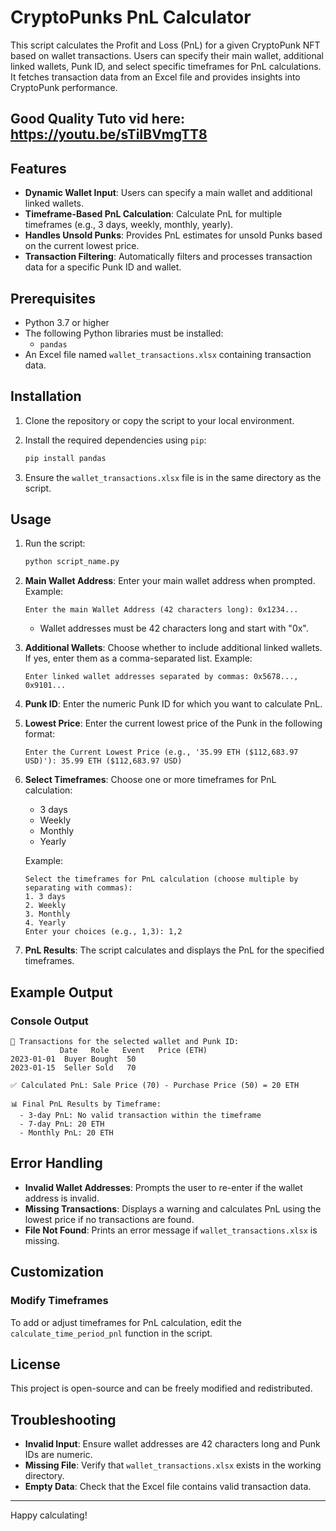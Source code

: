 
# CryptoPunks PnL Calculator

This script calculates the Profit and Loss (PnL) for a given CryptoPunk NFT based on wallet transactions. Users can specify their main wallet, additional linked wallets, Punk ID, and select specific timeframes for PnL calculations. It fetches transaction data from an Excel file and provides insights into CryptoPunk performance.

## Good Quality Tuto vid here: https://youtu.be/sTiIBVmgTT8

## Features

- **Dynamic Wallet Input**: Users can specify a main wallet and additional linked wallets.
- **Timeframe-Based PnL Calculation**: Calculate PnL for multiple timeframes (e.g., 3 days, weekly, monthly, yearly).
- **Handles Unsold Punks**: Provides PnL estimates for unsold Punks based on the current lowest price.
- **Transaction Filtering**: Automatically filters and processes transaction data for a specific Punk ID and wallet.

## Prerequisites

- Python 3.7 or higher
- The following Python libraries must be installed:
  - `pandas`
- An Excel file named `wallet_transactions.xlsx` containing transaction data.

## Installation

1. Clone the repository or copy the script to your local environment.

2. Install the required dependencies using `pip`:

   ```bash
   pip install pandas
   ```

3. Ensure the `wallet_transactions.xlsx` file is in the same directory as the script.

## Usage

1. Run the script:

   ```bash
   python script_name.py
   ```

2. **Main Wallet Address**: Enter your main wallet address when prompted. Example:

   ```
   Enter the main Wallet Address (42 characters long): 0x1234...
   ```

   - Wallet addresses must be 42 characters long and start with "0x".

3. **Additional Wallets**: Choose whether to include additional linked wallets. If yes, enter them as a comma-separated list. Example:

   ```
   Enter linked wallet addresses separated by commas: 0x5678..., 0x9101...
   ```

4. **Punk ID**: Enter the numeric Punk ID for which you want to calculate PnL.

5. **Lowest Price**: Enter the current lowest price of the Punk in the following format:

   ```
   Enter the Current Lowest Price (e.g., '35.99 ETH ($112,683.97 USD)'): 35.99 ETH ($112,683.97 USD)
   ```

6. **Select Timeframes**: Choose one or more timeframes for PnL calculation:

   - 3 days
   - Weekly
   - Monthly
   - Yearly

   Example:

   ```
   Select the timeframes for PnL calculation (choose multiple by separating with commas):
   1. 3 days
   2. Weekly
   3. Monthly
   4. Yearly
   Enter your choices (e.g., 1,3): 1,2
   ```

7. **PnL Results**: The script calculates and displays the PnL for the specified timeframes.

## Example Output

### Console Output

```
📜 Transactions for the selected wallet and Punk ID:
           Date   Role   Event   Price (ETH)
2023-01-01  Buyer Bought  50
2023-01-15  Seller Sold   70

✅ Calculated PnL: Sale Price (70) - Purchase Price (50) = 20 ETH

📊 Final PnL Results by Timeframe:
  - 3-day PnL: No valid transaction within the timeframe
  - 7-day PnL: 20 ETH
  - Monthly PnL: 20 ETH
```

## Error Handling

- **Invalid Wallet Addresses**: Prompts the user to re-enter if the wallet address is invalid.
- **Missing Transactions**: Displays a warning and calculates PnL using the lowest price if no transactions are found.
- **File Not Found**: Prints an error message if `wallet_transactions.xlsx` is missing.

## Customization

### Modify Timeframes

To add or adjust timeframes for PnL calculation, edit the `calculate_time_period_pnl` function in the script.

## License

This project is open-source and can be freely modified and redistributed.

## Troubleshooting

- **Invalid Input**: Ensure wallet addresses are 42 characters long and Punk IDs are numeric.
- **Missing File**: Verify that `wallet_transactions.xlsx` exists in the working directory.
- **Empty Data**: Check that the Excel file contains valid transaction data.

---

Happy calculating!

